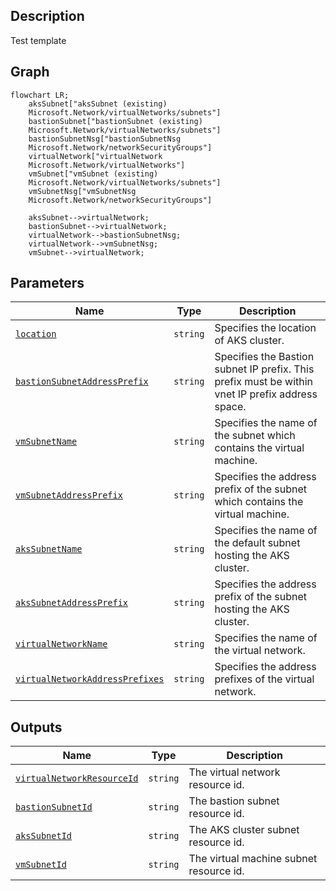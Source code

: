 
## Description

Test template


## Graph

```mermaid
flowchart LR;
    aksSubnet["aksSubnet (existing)
    Microsoft.Network/virtualNetworks/subnets"]
    bastionSubnet["bastionSubnet (existing)
    Microsoft.Network/virtualNetworks/subnets"]
    bastionSubnetNsg["bastionSubnetNsg 
    Microsoft.Network/networkSecurityGroups"]
    virtualNetwork["virtualNetwork 
    Microsoft.Network/virtualNetworks"]
    vmSubnet["vmSubnet (existing)
    Microsoft.Network/virtualNetworks/subnets"]
    vmSubnetNsg["vmSubnetNsg 
    Microsoft.Network/networkSecurityGroups"]

    aksSubnet-->virtualNetwork;
    bastionSubnet-->virtualNetwork;
    virtualNetwork-->bastionSubnetNsg;
    virtualNetwork-->vmSubnetNsg;
    vmSubnet-->virtualNetwork;

```


## Parameters

| Name | Type | Description |
| -- | -- | -- |
| [`location`](./sample.bicep#L3C1-L4C49) | `string` | Specifies the location of AKS cluster. |
| [`bastionSubnetAddressPrefix`](./sample.bicep#L6C1-L7C56) | `string` | Specifies the Bastion subnet IP prefix. This prefix must be within vnet IP prefix address space. |
| [`vmSubnetName`](./sample.bicep#L9C1-L10C39) | `string` | Specifies the name of the subnet which contains the virtual machine. |
| [`vmSubnetAddressPrefix`](./sample.bicep#L12C1-L13C51) | `string` | Specifies the address prefix of the subnet which contains the virtual machine. |
| [`aksSubnetName`](./sample.bicep#L15C1-L16C41) | `string` | Specifies the name of the default subnet hosting the AKS cluster. |
| [`aksSubnetAddressPrefix`](./sample.bicep#L18C1-L19C52) | `string` | Specifies the address prefix of the subnet hosting the AKS cluster. |
| [`virtualNetworkName`](./sample.bicep#L21C1-L22C32) | `string` | Specifies the name of the virtual network. |
| [`virtualNetworkAddressPrefixes`](./sample.bicep#L24C1-L25C58) | `string` | Specifies the address prefixes of the virtual network. |



## Outputs

| Name | Type | Description |
| -- | -- | -- |
| [`virtualNetworkResourceId`](./sample.bicep#L242C1-L243C59) | `string` | The virtual network resource id. |
| [`bastionSubnetId`](./sample.bicep#L245C1-L246C49) | `string` | The bastion subnet resource id. |
| [`aksSubnetId`](./sample.bicep#L248C1-L249C41) | `string` | The AKS cluster subnet resource id. |
| [`vmSubnetId`](./sample.bicep#L251C1-L252C39) | `string` | The virtual machine subnet resource id. |


